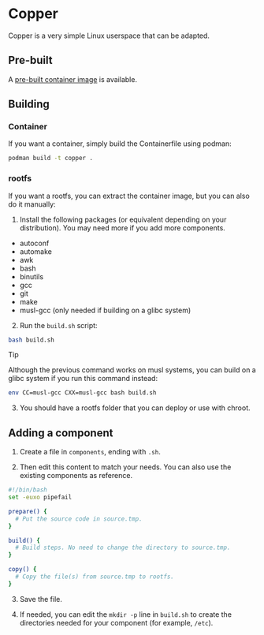 # Copper

Copper is a very simple Linux userspace that can be adapted.

## Pre-built

A [pre-built container image](https://quay.io/repository/charles2/copper) is available.

## Building

### Container

If you want a container, simply build the Containerfile using podman:

```sh
podman build -t copper .
```

### rootfs

If you want a rootfs, you can extract the container image, but you can also do it manually:

1. Install the following packages (or equivalent depending on your distribution). You may need more if you add more components.

- autoconf
- automake
- awk
- bash
- binutils
- gcc
- git
- make
- musl-gcc (only needed if building on a glibc system)

2. Run the `build.sh` script:

```sh
bash build.sh
```

> [!TIP]
> Although the previous command works on musl systems, you can build on a glibc system if you run this command instead:
> ```sh
> env CC=musl-gcc CXX=musl-gcc bash build.sh
> ```

3. You should have a rootfs folder that you can deploy or use with chroot.

## Adding a component

1. Create a file in `components`, ending with `.sh`.

2. Then edit this content to match your needs. You can also use the existing components as reference.

```bash
#!/bin/bash
set -euxo pipefail

prepare() {
  # Put the source code in source.tmp.
}

build() {
  # Build steps. No need to change the directory to source.tmp.
}

copy() {
  # Copy the file(s) from source.tmp to rootfs.
}
```

3. Save the file.

4. If needed, you can edit the `mkdir -p` line in `build.sh` to create the directories needed for your component (for example, `/etc`).